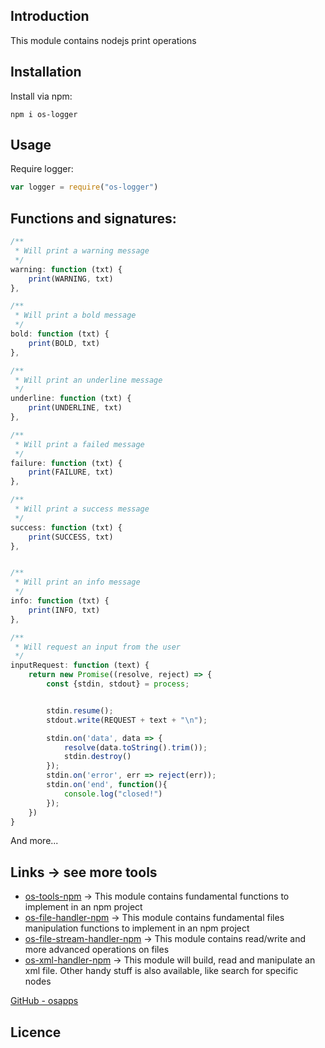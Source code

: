 Introduction
------------

This module contains nodejs print operations

## Installation
Install via npm:
    
    npm i os-logger


## Usage       
Require logger:
```js  
var logger = require("os-logger")
```
## Functions and signatures:
```js
/**
 * Will print a warning message
 */
warning: function (txt) {
    print(WARNING, txt)
},

/**
 * Will print a bold message
 */
bold: function (txt) {
    print(BOLD, txt)
},

/**
 * Will print an underline message
 */
underline: function (txt) {
    print(UNDERLINE, txt)
},

/**
 * Will print a failed message
 */
failure: function (txt) {
    print(FAILURE, txt)
},

/**
 * Will print a success message
 */
success: function (txt) {
    print(SUCCESS, txt)
},


/**
 * Will print an info message
 */
info: function (txt) {
    print(INFO, txt)
},

/**
 * Will request an input from the user
 */
inputRequest: function (text) {
    return new Promise((resolve, reject) => {
        const {stdin, stdout} = process;


        stdin.resume();
        stdout.write(REQUEST + text + "\n");

        stdin.on('data', data => {
            resolve(data.toString().trim());
            stdin.destroy()
        });
        stdin.on('error', err => reject(err));
        stdin.on('end', function(){
            console.log("closed!")
        });
    })
}    
```   

And more...


## Links -> see more tools
* [os-tools-npm](https://github.com/osfunapps/os-tools-npm) -> This module contains fundamental functions to implement in an npm project
* [os-file-handler-npm](https://github.com/osfunapps/os-file-handler-npm) -> This module contains fundamental files manipulation functions to implement in an npm project
* [os-file-stream-handler-npm](https://github.com/osfunapps/os-file-stream-handler-npm) -> This module contains read/write and more advanced operations on files
* [os-xml-handler-npm](https://github.com/osfunapps/os-xml-handler-npm) -> This module will build, read and manipulate an xml file. Other handy stuff is also available, like search for specific nodes

[GitHub - osapps](https://github.com/osfunapps)


## Licence